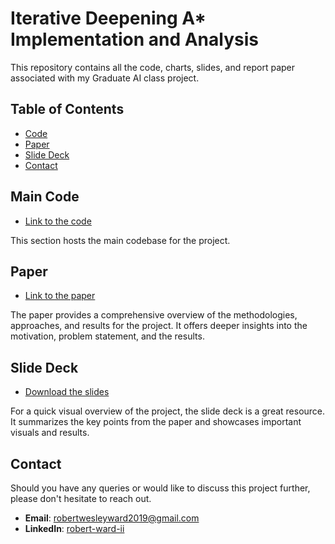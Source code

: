 # Iterative Deepening A* Implementation and Analysis
This repository contains all the code, charts, slides, and report paper associated with my Graduate AI class project.

## Table of Contents
- [Code](#15PuzzleSolver.cpp)
- [Paper](#Iterative_Deepening_AStar_for_the_fifteen_puzzle_An_AnalysisFinal.pdf)
- [Slide Deck](#IDAStar_for_the_15-puzzle_an_analysis)
- [Contact](#contact)

## Main Code
- [Link to the code](https://github.com/Robert-W-Ward/IDAStarAnalysis/blob/main/15PuzzleSolver.cpp)

This section hosts the main codebase for the project.

## Paper
- [Link to the paper](https://github.com/Robert-W-Ward/IDAStarAnalysis/blob/main/Iterative_Deepening_AStar_for_the_fifteen_puzzle__An_AnalysisFinal.pdf)

The paper provides a comprehensive overview of the methodologies, approaches, and results for the project. It offers deeper insights into the motivation, problem statement, and the results.

## Slide Deck
- [Download the slides](https://github.com/Robert-W-Ward/IDAStarAnalysis/raw/main/IDAStar_for_the_15-puzzle_an_analysis)

For a quick visual overview of the project, the slide deck is a great resource. It summarizes the key points from the paper and showcases important visuals and results.

## Contact

Should you have any queries or would like to discuss this project further, please don't hesitate to reach out. 
- **Email**: [robertwesleyward2019@gmail.com](mailto:robertwesleyward2019@gmail.com)
- **LinkedIn**: [robert-ward-ii]([https://www.linkedin.com/in/robert-ward-ii/])